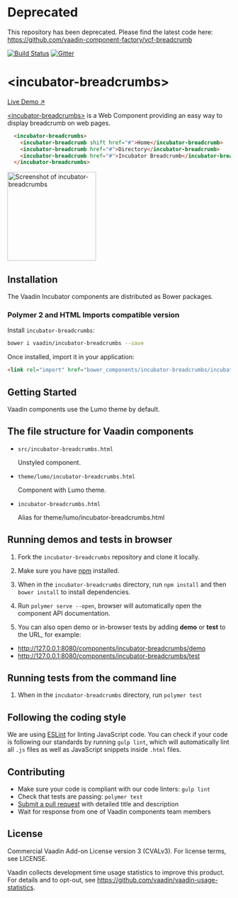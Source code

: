 # Deprecated 
This repository has been deprecated. Please find the latest code here: 
https://github.com/vaadin-component-factory/vcf-breadcrumb

[![Build Status](https://travis-ci.org/vaadin/incubator-breadcrumbs.svg?branch=master)](https://travis-ci.org/vaadin/incubator-breadcrumbs)
[![Gitter](https://badges.gitter.im/Join%20Chat.svg)](https://gitter.im/vaadin/web-components?utm_source=badge&utm_medium=badge&utm_campaign=pr-badge)

# &lt;incubator-breadcrumbs&gt;

[Live Demo ↗](https://incubator.app.fi/incubator-breadcrumbs)

[&lt;incubator-breadcrumbs&gt;](https://vaadin.com/directory/component/vaadinincubator-breadcrumb) is a Web Component providing an easy way to display breadcrumb on web pages.

```html
  <incubator-breadcrumbs>
    <incubator-breadcrumb shift href="#">Home</incubator-breadcrumb>
    <incubator-breadcrumb href="#">Directory</incubator-breadcrumb>
    <incubator-breadcrumb href="#">Incubator Breadcrumb</incubator-breadcrumb>
  </incubator-breadcrumbs>
```

[<img src="https://raw.githubusercontent.com/vaadin/incubator-breadcrumb/master/screenshot.png" width="200" alt="Screenshot of incubator-breadcrumbs">](https://vaadin.com/directory/components/vaadinincubator-breadcrumbs)


## Installation

The Vaadin Incubator components are distributed as Bower packages.

### Polymer 2 and HTML Imports compatible version

Install `incubator-breadcrumbs`:

```sh
bower i vaadin/incubator-breadcrumbs --save
```

Once installed, import it in your application:

```html
<link rel="import" href="bower_components/incubator-breadcrumbs/incubator-breadcrumbs.html">
```

## Getting Started

Vaadin components use the Lumo theme by default.

## The file structure for Vaadin components

- `src/incubator-breadcrumbs.html`

  Unstyled component.

- `theme/lumo/incubator-breadcrumbs.html`

  Component with Lumo theme.

- `incubator-breadcrumbs.html`

  Alias for theme/lumo/incubator-breadcrumbs.html


## Running demos and tests in browser

1. Fork the `incubator-breadcrumbs` repository and clone it locally.

1. Make sure you have [npm](https://www.npmjs.com/) installed.

1. When in the `incubator-breadcrumbs` directory, run `npm install` and then `bower install` to install dependencies.

1. Run `polymer serve --open`, browser will automatically open the component API documentation.

1. You can also open demo or in-browser tests by adding **demo** or **test** to the URL, for example:

  - http://127.0.0.1:8080/components/incubator-breadcrumbs/demo
  - http://127.0.0.1:8080/components/incubator-breadcrumbs/test


## Running tests from the command line

1. When in the `incubator-breadcrumbs` directory, run `polymer test`


## Following the coding style

We are using [ESLint](http://eslint.org/) for linting JavaScript code. You can check if your code is following our standards by running `gulp lint`, which will automatically lint all `.js` files as well as JavaScript snippets inside `.html` files.


## Contributing

  - Make sure your code is compliant with our code linters: `gulp lint`
  - Check that tests are passing: `polymer test`
  - [Submit a pull request](https://www.digitalocean.com/community/tutorials/how-to-create-a-pull-request-on-github) with detailed title and description
  - Wait for response from one of Vaadin components team members


## License

Commercial Vaadin Add-on License version 3 (CVALv3). For license terms, see LICENSE.

Vaadin collects development time usage statistics to improve this product. For details and to opt-out, see https://github.com/vaadin/vaadin-usage-statistics.

